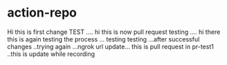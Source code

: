 # action-repo
Hi this is first change TEST 
....
hi this is now pull request testing
....
hi there this is again testing the process
...
testing testing
...after successful changes ..trying again
...ngrok url update...
this is pull request in pr-test1
..this is update while recording
